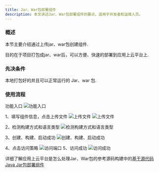 ```yaml
---
title: Jar、War包部署组件
description: 本文讲述Jar、War包部署组件的要点，适用于开发者和运维人员。
---
```


### 概述

本节主要介绍通过上传jar、war包创建组件.

目的在于项目打包成jar、war后，可以方便、快速的部署到应用上云平台上.

### 先决条件

本地打包好的并且可以正常运行的 Jar、war 包.

### 使用流程

功能入口
<img src="https://grstatic.oss-cn-shanghai.aliyuncs.com/docs/5.8/docs/use-manual/component-create/package-support/Pasted%20Graphic.png" title="功能入口"/>

1、填写组件信息，点击上传文件
<img src="https://grstatic.oss-cn-shanghai.aliyuncs.com/docs/5.8/docs/use-manual/component-create/package-support/Pasted%20Graphic%201.png" title="上传文件"/>
<img src="https://grstatic.oss-cn-shanghai.aliyuncs.com/docs/5.8/docs/use-manual/component-create/package-support/Pasted%20Graphic%202.png" title="上传文件"/>

2、检测构建方式和语言类型
<img src="https://grstatic.oss-cn-shanghai.aliyuncs.com/docs/5.8/docs/use-manual/component-create/package-support/Pasted%20Graphic%203.png" title="检测构建方式和语言类型"/>

3、创建、构建、启动成功
<img src="https://grstatic.oss-cn-shanghai.aliyuncs.com/docs/5.8/docs/use-manual/component-create/package-support/Pasted%20Graphic%204.png" title="创建、构建、启动成功"/>

4、点击访问策略
<img src="https://grstatic.oss-cn-shanghai.aliyuncs.com/docs/5.8/docs/use-manual/component-create/package-support/Pasted%20Graphic%205.png" title="访问端口"/>
5、访问成功
<img src="https://grstatic.oss-cn-shanghai.aliyuncs.com/docs/5.8/docs/use-manual/component-create/package-support/Pasted%20Graphic%206.png" title="访问成功"/>


详细了解应用上云平台是怎么处理Jar、War包的参考源码构建中的[基于源代码Java Jar包部署组件](/use-manual/component-create/language-support/java/java-jar.md)